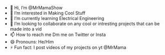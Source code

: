 - 👋 Hi, I’m @MrMamaShow
- 👀 I’m interested in Making Cool Stuff
- 🌱 I’m currently learning Electrical Engineering
- 💞️ I’m looking to collaborate on any cool or intresting projects that can be made into a vid
- 📫 How to reach me Dm me on Twitter or Insta
- 😄 Pronouns: He/Him
- ⚡ Fun fact: I post videos of my projects on yt @MrMama 

<!---
MrMamaShow/MrMamaShow is a ✨ special ✨ repository because its `README.md` (this file) appears on your GitHub profile.
You can click the Preview link to take a look at your changes.
--->
